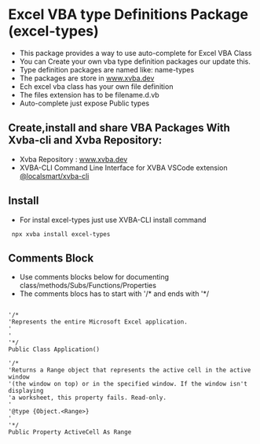 # Excel VBA type Definitions Package (excel-types)
 
 - This package provides a way to use auto-complete for Excel VBA Class
 - You can Create your own vba type definition packages our update this.
 - Type definition packages are named like: name-types 
 - The packages are store in www.xvba.dev
 - Ech excel vba class has your own file definition 
 - The files extension has to be filename.d.vb
 - Auto-complete just expose Public types


## Create,install and share VBA Packages With Xvba-cli and Xvba Repository:

- Xvba Repository : <a href="https://www.xvba.dev"> www.xvba.dev</a>
- XVBA-CLI Command Line Interface for XVBA VSCode extension <a href="https://www.npmjs.com/package/@localsmart/xvba-cli">@localsmart/xvba-cli </a>

## Install

- For instal excel-types just use XVBA-CLI install command

```
 npx xvba install excel-types
```
## Comments Block

- Use comments blocks below for documenting class/methods/Subs/Functions/Properties
- The comments blocs has to start with '/* and ends with '*/

```

'/*
'Represents the entire Microsoft Excel application.
'
'
'*/
Public Class Application()

```

```
'/*
'Returns a Range object that represents the active cell in the active window 
'(the window on top) or in the specified window. If the window isn't displaying 
'a worksheet, this property fails. Read-only.
'
'@type {Object.<Range>}
'
'*/
Public Property ActiveCell As Range

```